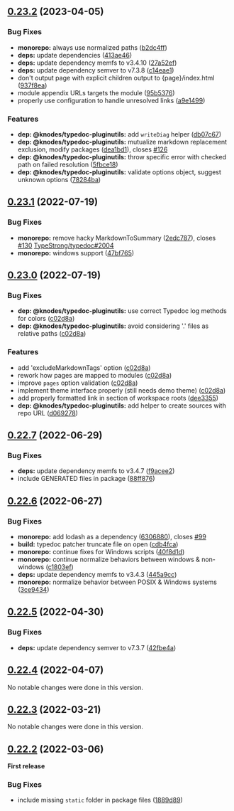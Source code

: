 ## [0.23.2](https://github.com/KnodesCommunity/typedoc-plugins/compare/v0.23.1...v0.23.2) (2023-04-05)


### Bug Fixes

* **monorepo:** always use normalized paths ([b2dc4ff](https://github.com/KnodesCommunity/typedoc-plugins/commit/b2dc4ff053481795e09b86b21a5371ee17dc6008))
* **deps:** update dependencies ([413ae46](https://github.com/KnodesCommunity/typedoc-plugins/commit/413ae469d67d2c242bf8eb0b226b19c04f8b4472))
* **deps:** update dependency memfs to v3.4.10 ([27a52ef](https://github.com/KnodesCommunity/typedoc-plugins/commit/27a52efb9b1eafade2de6ccac46fb41a26f7b5da))
* **deps:** update dependency semver to v7.3.8 ([c14eae1](https://github.com/KnodesCommunity/typedoc-plugins/commit/c14eae17d3b4aad162d06f472a607d57e0675b6e))
* don't output page with explicit children output to {page}/index.html ([937f8ea](https://github.com/KnodesCommunity/typedoc-plugins/commit/937f8ea298e612565b8e268ccd6aa5a700dbdefb))
* module appendix URLs targets the module ([95b5376](https://github.com/KnodesCommunity/typedoc-plugins/commit/95b5376e2c51ade74626afb287b1fa6a862d0805))
* properly use configuration to handle unresolved links ([a9e1499](https://github.com/KnodesCommunity/typedoc-plugins/commit/a9e149910263d45176e235d1af97ea66a9ff6b4a))


### Features

* **dep: @knodes/typedoc-pluginutils:** add `writeDiag` helper ([db07c67](https://github.com/KnodesCommunity/typedoc-plugins/commit/db07c676989a211ffff1aadfc3f0da5d6a6a838c))
* **dep: @knodes/typedoc-pluginutils:** mutualize markdown replacement exclusion, modify packages ([dea1bd1](https://github.com/KnodesCommunity/typedoc-plugins/commit/dea1bd1715e8da6dec325b995480fe3e3d6cf9de)), closes [#126](https://github.com/KnodesCommunity/typedoc-plugins/issues/126)
* **dep: @knodes/typedoc-pluginutils:** throw specific error with checked path on failed resolution ([5fbce18](https://github.com/KnodesCommunity/typedoc-plugins/commit/5fbce18feb9f2cf83e6ab408b1e1020c96584db8))
* **dep: @knodes/typedoc-pluginutils:** validate options object, suggest unknown options ([78284ba](https://github.com/KnodesCommunity/typedoc-plugins/commit/78284ba84bb88613c212a1ca2563a02c5277e942))


## [0.23.1](https://github.com/KnodesCommunity/typedoc-plugins/compare/v0.23.0...v0.23.1) (2022-07-19)


### Bug Fixes

* **monorepo:** remove hacky MarkdownToSummary ([2edc787](https://github.com/KnodesCommunity/typedoc-plugins/commit/2edc78721cf5523b9cdd6d5a41290bb51e8dfed1)), closes [#130](https://github.com/KnodesCommunity/typedoc-plugins/issues/130) [TypeStrong/typedoc#2004](https://github.com/TypeStrong/typedoc/issues/2004)
* **monorepo:** windows support ([47bf765](https://github.com/KnodesCommunity/typedoc-plugins/commit/47bf765ad8c892a2bfda00562f800438f4a268ad))


## [0.23.0](https://github.com/KnodesCommunity/typedoc-plugins/compare/v0.22.7...v0.23.0) (2022-07-19)


### Bug Fixes

* **dep: @knodes/typedoc-pluginutils:** use correct Typedoc log methods for colors ([c02d8a](https://github.com/KnodesCommunity/typedoc-plugins/commit/c02d8a0dad05325005257537bdb405a847e875a5))
* **dep: @knodes/typedoc-pluginutils:** avoid considering '.' files as relative paths ([c02d8a](https://github.com/KnodesCommunity/typedoc-plugins/commit/c02d8a0dad05325005257537bdb405a847e875a5))


### Features

* add 'excludeMarkdownTags' option ([c02d8a](https://github.com/KnodesCommunity/typedoc-plugins/commit/c02d8a0dad05325005257537bdb405a847e875a5))
* rework how pages are mapped to modules ([c02d8a](https://github.com/KnodesCommunity/typedoc-plugins/commit/c02d8a0dad05325005257537bdb405a847e875a5))
* improve `pages` option validation ([c02d8a](https://github.com/KnodesCommunity/typedoc-plugins/commit/c02d8a0dad05325005257537bdb405a847e875a5))
* implement theme interface properly (still needs demo theme) ([c02d8a](https://github.com/KnodesCommunity/typedoc-plugins/commit/c02d8a0dad05325005257537bdb405a847e875a5))
* add properly formatted link in  section of workspace roots ([dee3355](https://github.com/KnodesCommunity/typedoc-plugins/commit/dee33558e72a349d8bbaee2edb35e2952a1c6431))
* **dep: @knodes/typedoc-pluginutils:** add helper to create sources with repo URL ([d069278](https://github.com/KnodesCommunity/typedoc-plugins/commit/d069278d70398244a5bbf434b27b747c40ef5866))


## [0.22.7](https://github.com/KnodesCommunity/typedoc-plugins/compare/v0.22.6...v0.22.7) (2022-06-29)


### Bug Fixes

* **deps:** update dependency memfs to v3.4.7 ([f9acee2](https://github.com/KnodesCommunity/typedoc-plugins/commit/f9acee29c68c7525a95f40c0982b7b4981f69ab7))
* include GENERATED files in package ([88ff876](https://github.com/KnodesCommunity/typedoc-plugins/commit/88ff876631b4fa1d97f50ede3eeba30e69fc47ff))


## [0.22.6](https://github.com/KnodesCommunity/typedoc-plugins/compare/v0.22.5...v0.22.6) (2022-06-27)


### Bug Fixes

* **monorepo:** add lodash as a dependency ([6306880](https://github.com/KnodesCommunity/typedoc-plugins/commit/6306880f7c248e2ea1e94adf5bae396702db6661)), closes [#99](https://github.com/KnodesCommunity/typedoc-plugins/issues/99)
* **build:** typedoc patcher truncate file on open ([cdb4fca](https://github.com/KnodesCommunity/typedoc-plugins/commit/cdb4fca980e6ab333498de1cb7c2f5d1880522d5))
* **monorepo:** continue fixes for Windows scripts ([40f8d1d](https://github.com/KnodesCommunity/typedoc-plugins/commit/40f8d1d63bd54f6d68fb28d6a72f3be238799215))
* **monorepo:** continue normalize behaviors between windows & non-windows ([c1803ef](https://github.com/KnodesCommunity/typedoc-plugins/commit/c1803ef30033890e5ee8dbb4f94868c15e1e3805))
* **deps:** update dependency memfs to v3.4.3 ([445a9cc](https://github.com/KnodesCommunity/typedoc-plugins/commit/445a9cc2b588487dc34144130dcc0435e56a37f2))
* **monorepo:** normalize behavior between POSIX & Windows systems ([3ce9434](https://github.com/KnodesCommunity/typedoc-plugins/commit/3ce9434100e9e87d5af8a9dd6536a8ea93e5342c))


## [0.22.5](https://github.com/KnodesCommunity/typedoc-plugins/compare/v0.22.4...v0.22.5) (2022-04-30)


### Bug Fixes

* **deps:** update dependency semver to v7.3.7 ([42fbe4a](https://github.com/KnodesCommunity/typedoc-plugins/commit/42fbe4a60fd5e008c4d80bc269a4cc2e060c126a))


## [0.22.4](https://github.com/KnodesCommunity/typedoc-plugins/compare/v0.22.3...v0.22.4) (2022-04-07)


No notable changes were done in this version.


## [0.22.3](https://github.com/KnodesCommunity/typedoc-plugins/compare/v0.22.2...v0.22.3) (2022-03-21)


No notable changes were done in this version.


## [0.22.2](https://github.com/KnodesCommunity/typedoc-plugins/compare/v0.22.1...v0.22.2) (2022-03-06)


**First release**


### Bug Fixes

* include missing `static` folder in package files ([1889d89](https://github.com/KnodesCommunity/typedoc-plugins/commit/1889d8919b90bb8716bd9b6d97962bab5ad17132))
